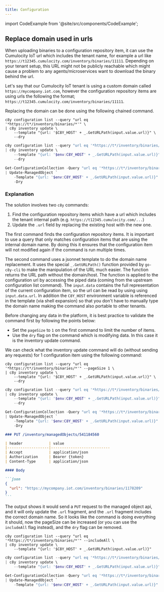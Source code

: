 ```yaml
---
title: Configuration
---
```


import CodeExample from '@site/src/components/CodeExample';

## Replace domain used in urls

When uploading binaries to a configuration repository item, it can use the Cumulocity IoT url which includes the tenant name, for example a url like `https://t12345.cumulocity.com/inventory/binaries/11111`. Depending on your tenant setup, this URL might not be publicly reachable which might cause a problem to any agents/microservices want to download the binary behind the url.

Let's say that our Cumulocity IoT tenant is using a custom domain called `https://mycompany.iot.com`, however the configuration repository items are using urls the following the format; `https://t12345.cumulocity.com/inventory/binaries/11111`.

Replacing the domain can be done using the following chained command.

<CodeExample>

```shell
c8y configuration list --query "url eq '*https://t*/inventory/binaries/*'" \
| c8y inventory update \
    --template "{url: '$C8Y_HOST' + _.GetURLPath(input.value.url)}" \
    --dry
```

```powershell
c8y configuration list --query "url eq '*https://t*/inventory/binaries/*'" \
| c8y inventory update \
    --template "{url: '$env:C8Y_HOST' + _.GetURLPath(input.value.url)}" \
    --dry
```

```powershell
Get-ConfigurationCollection -Query "url eq '*https://t*/inventory/binaries/*'" `
| Update-ManagedObject `
    -Template "{url: '$env:C8Y_HOST' + _.GetURLPath(input.value.url)}" `
    -Dry
```

</CodeExample>


### Explanation

The solution involves two `c8y` commands:

1. Find the configuration repository items which have a url which includes the tenant internal path (e.g. `https://t12345.cumulocity.com/...`)
2. Update the `.url` field by replacing the existing host with the new one.

The first command finds the configuration repository items. It is important to use a query that only matches configuration items that are using the internal domain name. By doing this it ensures that the configuration item will not modified again if the command is run multiple times.

The second command uses a jsonnet template to do the domain name replacement. It uses the special `_.GetURLPath()` function provided by `go-c8y-cli` to make the manipulation of the URL much easier. The function returns the URL path without the domain/host. The function is applied to the configuration url by accessing the piped data (coming from the upstream configuration list command). The `input.data` contains the full representation of the current configuration item, so the url can be read by using using `input.data.url`. In addition the `C8Y_HOST` environment variable is referenced in the template (via shell expansion) so that you don't have to manually type the domain name making the command also portable to other tenants.

Before changing any data in the platform, it is best practice to validate the command first by following the points below:

* Set the `pageSize` to `1` on the first command to limit the number of items.
* Use the `dry` flag on the command which is modifying data. In this case it is the inventory update command.

We can check what the inventory update command will do (without sending any requests) for 1 configuration item using the following command:

<CodeExample>

```shell
c8y configuration list --query "url eq '*https://t*/inventory/binaries/*'" --pageSize 1 \
| c8y inventory update \
    --template "{url: '$C8Y_HOST' + _.GetURLPath(input.value.url)}" \
    --dry
```

```powershell
c8y configuration list --query "url eq '*https://t*/inventory/binaries/*'" --pageSize 1 \
| c8y inventory update \
    --template "{url: '$env:C8Y_HOST' + _.GetURLPath(input.value.url)}" \
    --dry
```

```powershell
Get-ConfigurationCollection -Query "url eq '*https://t*/inventory/binaries/*'" -PageSize 1 `
| Update-ManagedObject `
    -Template "{url: '$env:C8Y_HOST' + _.GetURLPath(input.value.url)}" `
    -Dry
```

</CodeExample>


````markdown title="Output"
### PUT /inventory/managedObjects/541184560

| header            | value
|-------------------|---------------------------
| Accept            | application/json
| Authorization     | Bearer {token}
| Content-Type      | application/json

#### Body

```json
{
  "url": "https://mycompany.iot.com/inventory/binaries/1178209"
}
```
````

The output shows it would send a `PUT` request to the managed object api, and it will only update the `.url` fragment, and the `.url` fragment includes the correct domain name. So it looks like the command is doing everything it should, now the pageSize can be increased (or you can use the `includeAll` flag instead), and the `dry` flag can be removed.

<CodeExample>

```shell
c8y configuration list --query "url eq '*https://t*/inventory/binaries/*'" --includeAll \
| c8y inventory update \
    --template "{url: '$C8Y_HOST' + _.GetURLPath(input.value.url)}"
```

```powershell
c8y configuration list --query "url eq '*https://t*/inventory/binaries/*'" --includeAll \
| c8y inventory update \
    --template "{url: '$env:C8Y_HOST' + _.GetURLPath(input.value.url)}"
```

```powershell
Get-ConfigurationCollection -Query "url eq '*https://t*/inventory/binaries/*'" -IncludeAll `
| Update-ManagedObject `
    -Template "{url: '$env:C8Y_HOST' + _.GetURLPath(input.value.url)}"
```

</CodeExample>
